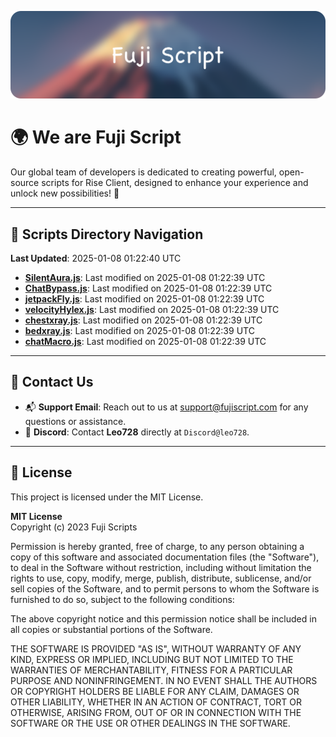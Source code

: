 ![Banner](.github/b.webp)

# 🌍 **We are Fuji Script**

Our global team of developers is dedicated to creating powerful, open-source scripts for Rise Client, designed to enhance your experience and unlock new possibilities! 🌟

---
<!-- SCRIPTS_NAVIGATION_START -->
## 📂 **Scripts Directory Navigation**

**Last Updated**: 2025-01-08 01:22:40 UTC

- **[SilentAura.js](scripts/SilentAura.js)**: Last modified on 2025-01-08 01:22:39 UTC
- **[ChatBypass.js](scripts/ChatBypass.js)**: Last modified on 2025-01-08 01:22:39 UTC
- **[jetpackFly.js](scripts/jetpackFly.js)**: Last modified on 2025-01-08 01:22:39 UTC
- **[velocityHylex.js](scripts/velocityHylex.js)**: Last modified on 2025-01-08 01:22:39 UTC
- **[chestxray.js](scripts/chestxray.js)**: Last modified on 2025-01-08 01:22:39 UTC
- **[bedxray.js](scripts/bedxray.js)**: Last modified on 2025-01-08 01:22:39 UTC
- **[chatMacro.js](scripts/chatMacro.js)**: Last modified on 2025-01-08 01:22:39 UTC

<!-- SCRIPTS_NAVIGATION_END -->

---

## 💬 **Contact Us**  
- 📬 **Support Email**: Reach out to us at [support@fujiscript.com](mailto:support@fujiscript.com) for any questions or assistance.  
- 💬 **Discord**: Contact **Leo728** directly at `Discord@leo728`.

---

## 📜 **License**

This project is licensed under the MIT License.  

**MIT License**  
Copyright (c) 2023 Fuji Scripts  

Permission is hereby granted, free of charge, to any person obtaining a copy of this software and associated documentation files (the "Software"), to deal in the Software without restriction, including without limitation the rights to use, copy, modify, merge, publish, distribute, sublicense, and/or sell copies of the Software, and to permit persons to whom the Software is furnished to do so, subject to the following conditions:  

The above copyright notice and this permission notice shall be included in all copies or substantial portions of the Software.  

THE SOFTWARE IS PROVIDED "AS IS", WITHOUT WARRANTY OF ANY KIND, EXPRESS OR IMPLIED, INCLUDING BUT NOT LIMITED TO THE WARRANTIES OF MERCHANTABILITY, FITNESS FOR A PARTICULAR PURPOSE AND NONINFRINGEMENT. IN NO EVENT SHALL THE AUTHORS OR COPYRIGHT HOLDERS BE LIABLE FOR ANY CLAIM, DAMAGES OR OTHER LIABILITY, WHETHER IN AN ACTION OF CONTRACT, TORT OR OTHERWISE, ARISING FROM, OUT OF OR IN CONNECTION WITH THE SOFTWARE OR THE USE OR OTHER DEALINGS IN THE SOFTWARE.  
